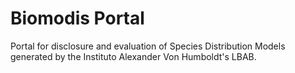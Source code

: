 Biomodis Portal
===============

Portal for disclosure and evaluation of Species Distribution Models generated by the Instituto Alexander Von Humboldt's LBAB.

